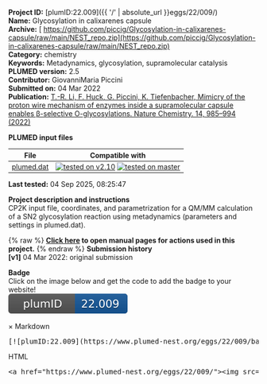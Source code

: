 **Project ID:** [plumID:22.009]({{ '/' | absolute_url }}eggs/22/009/)  
**Name:**  Glycosylation in calixarenes capsule  
**Archive:** [ https://github.com/piccig/Glycosylation-in-calixarenes-capsule/raw/main/NEST_repo.zip](https://github.com/piccig/Glycosylation-in-calixarenes-capsule/raw/main/NEST_repo.zip)  
**Category:**  chemistry  
**Keywords:**  Metadynamics, glycosylation, supramolecular catalysis  
**PLUMED version:**  2.5  
**Contributor:**  GiovanniMaria Piccini  
**Submitted on:** 04 Mar 2022  
**Publication:** [T.-R. Li, F. Huck, G. Piccini, K. Tiefenbacher, Mimicry of the proton wire mechanism of enzymes inside a supramolecular capsule enables β-selective O-glycosylations. Nature Chemistry. 14, 985–994 (2022)](http://dx.doi.org/10.1038/s41557-022-00981-6)  
  
**PLUMED input files**  
  
| File     | Compatible with |  
|:--------:|:--------:|  
| [plumed.dat](./data/plumed.dat.md) |  [![tested on v2.10](https://img.shields.io/badge/v2.10-passing-green.svg)](data/plumed.dat.plumed.stderr) [![tested on master](https://img.shields.io/badge/master-passing-green.svg)](data/plumed.dat.plumed_master.stderr) |  
  
**Last tested:**  04 Sep 2025, 08:25:47
  
**Project description and instructions**  
CP2K input file, coordinates, and parametrization for a QM/MM calculation of a SN2 glycosylation reaction using metadynamics (parameters and settings in plumed.dat).

  
{% raw %}
<b><a href="https://www.plumed.org/doc-master/user-doc/html/actionlist/?actions=FIT_TO_TEMPLATE,COORDINATION,METAD,PRINT,BRIDGE,DISTANCE,GROUP,LOWER_WALLS,WHOLEMOLECULES,FLUSH,RMSD,UNITS,MATHEVAL,ANGLE,UPPER_WALLS,COMBINE,DISTANCES" target="_blank">Click here</a> to open manual pages for actions used in this project.</b>
{% endraw %}
**Submission history**  
**[v1]** 04 Mar 2022: original submission  
  
**Badge**  
Click on the image below and get the code to add the badge to your website!  
<img src="./badge.svg" alt="plumeDnest:22.009" id="myBtn" class="badge">
<div id="myModal" class="modal">
  <div class="modal-content">
    <span class="close">&times;</span>
    Markdown<pre>[![plumID:22.009](https://www.plumed-nest.org/eggs/22/009/badge.svg)](https://www.plumed-nest.org/eggs/22/009/)</pre>
    HTML<pre>&lt;a href="https://www.plumed-nest.org/eggs/22/009/"&gt;&lt;img src="https://www.plumed-nest.org/eggs/22/009/badge.svg" alt="plumID:22.009"&gt;&lt;/a&gt;</pre>
  </div>
</div>
